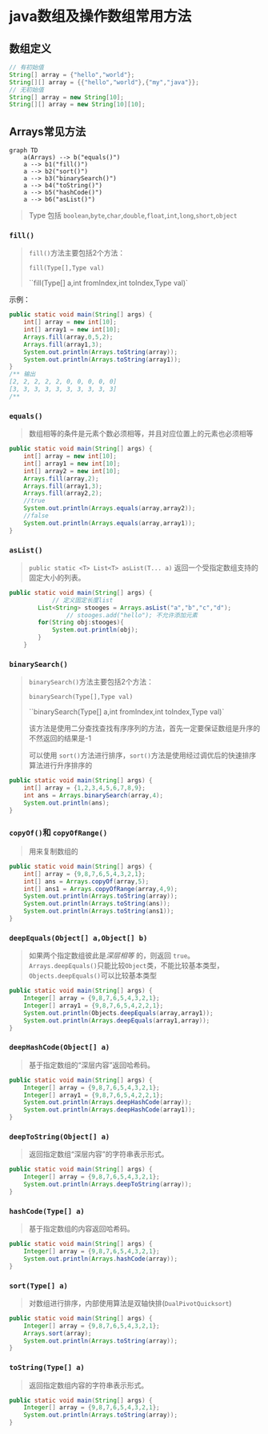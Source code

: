 # java数组及操作数组常用方法

## 数组定义

```java
// 有初始值
String[] array = {"hello","world"};
String[][] array = {{"hello","world"},{"my","java"}};
// 无初始值
String[] array = new String[10];
String[][] array = new String[10][10];

```

## Arrays常见方法

```mermaid
graph TD
	a(Arrays) --> b("equals()")
	a --> b1("fill()")
	a --> b2("sort()")
	a --> b3("binarySearch()")
	a --> b4("toString()")
	a --> b5("hashCode()")
	a --> b6("asList()")
```

> Type 包括 `boolean`,`byte`,`char`,`double`,`float`,`int`,`long`,`short`,`object`

### `fill()`

> `fill()`方法主要包括2个方法：
>
>  `fill(Type[],Type val)`
>
> ``fill(Type[] a,int fromIndex,int toIndex,Type val)`

示例：

```java
public static void main(String[] args) {
    int[] array = new int[10];
    int[] array1 = new int[10];
    Arrays.fill(array,0,5,2);
    Arrays.fill(array1,3);
    System.out.println(Arrays.toString(array));
    System.out.println(Arrays.toString(array1));
}
/** 输出
[2, 2, 2, 2, 2, 0, 0, 0, 0, 0]
[3, 3, 3, 3, 3, 3, 3, 3, 3, 3]
/**
```



### `equals()`

> 数组相等的条件是元素个数必须相等，并且对应位置上的元素也必须相等

```java
public static void main(String[] args) {
    int[] array = new int[10];
    int[] array1 = new int[10];
    int[] array2 = new int[10];
    Arrays.fill(array,2);
    Arrays.fill(array1,3);
    Arrays.fill(array2,2);
  	//true
    System.out.println(Arrays.equals(array,array2));
  	//false
    System.out.println(Arrays.equals(array,array1));
}

```

### `asList()`

> `public static <T> List<T> asList(T... a)` 返回一个受指定数组支持的固定大小的列表。

```java
public static void main(String[] args) {
  			// 定义固定长度list
        List<String> stooges = Arrays.asList("a","b","c","d");
				// stooges.add("hello"); 不允许添加元素
        for(String obj:stooges){
            System.out.println(obj);
        }
    }
```

### `binarySearch()`

> `binarySearch()`方法主要包括2个方法：
>
> `binarySearch(Type[],Type val)`
>
> ``binarySearch(Type[] a,int fromIndex,int toIndex,Type val)`
>
> 该方法是使用二分查找查找有序序列的方法，首先一定要保证数组是升序的不然返回的结果是-1
>
> 可以使用 `sort()`方法进行排序，`sort()`方法是使用经过调优后的快速排序算法进行升序排序的



```java
public static void main(String[] args) {
    int[] array = {1,2,3,4,5,6,7,8,9};
    int ans = Arrays.binarySearch(array,4);
    System.out.println(ans);
}
```

### `copyOf()`和 `copyOfRange()`

> 用来复制数组的

```java
public static void main(String[] args) {
    int[] array = {9,8,7,6,5,4,3,2,1};
    int[] ans = Arrays.copyOf(array,5);
    int[] ans1 = Arrays.copyOfRange(array,4,9);
    System.out.println(Arrays.toString(array));
    System.out.println(Arrays.toString(ans));
    System.out.println(Arrays.toString(ans1));
}
```

### `deepEquals(Object[] a,Object[] b)`

> 如果两个指定数组彼此是*深层相等* 的，则返回 `true`。`Arrays.deepEquals()`只能比较`Object`类，不能比较基本类型，`Objects.deepEquals()`可以比较基本类型

```java
public static void main(String[] args) {
    Integer[] array = {9,8,7,6,5,4,3,2,1};
    Integer[] array1 = {9,8,7,6,5,4,2,2,1};
    System.out.println(Objects.deepEquals(array,array1));
    System.out.println(Arrays.deepEquals(array1,array));
}
```



### `deepHashCode(Object[] a)`

> 基于指定数组的“深层内容”返回哈希码。

```java
public static void main(String[] args) {
    Integer[] array = {9,8,7,6,5,4,3,2,1};
    Integer[] array1 = {9,8,7,6,5,4,2,2,1};
    System.out.println(Arrays.deepHashCode(array));
    System.out.println(Arrays.deepHashCode(array1));
}
```



### `deepToString(Object[] a)`

> 返回指定数组“深层内容”的字符串表示形式。



```java
public static void main(String[] args) {
    Integer[] array = {9,8,7,6,5,4,3,2,1};
    System.out.println(Arrays.deepToString(array));
}
```

### `hashCode(Type[] a)`

> 基于指定数组的内容返回哈希码。

```java
public static void main(String[] args) {
    Integer[] array = {9,8,7,6,5,4,3,2,1};
    System.out.println(Arrays.hashCode(array));
}
```



### `sort(Type[] a)`

> 对数组进行排序，内部使用算法是双轴快排(`DualPivotQuicksort`)



```java
public static void main(String[] args) {
    Integer[] array = {9,8,7,6,5,4,3,2,1};
    Arrays.sort(array);
    System.out.println(Arrays.toString(array));
}
```



### `toString(Type[] a)`

> 返回指定数组内容的字符串表示形式。

```java
public static void main(String[] args) {
    Integer[] array = {9,8,7,6,5,4,3,2,1};
    System.out.println(Arrays.toString(array));
}
```

